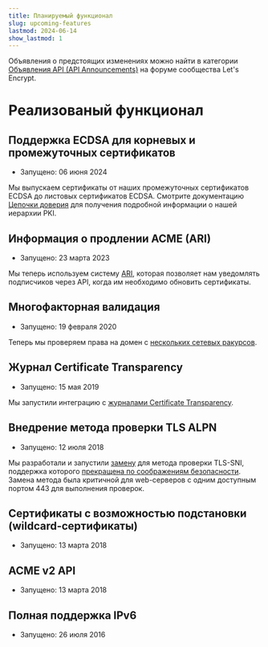 ```yaml
---
title: Планируемый функционал
slug: upcoming-features
lastmod: 2024-06-14
show_lastmod: 1
---
```


Объявления о предстоящих изменениях можно найти в категории [Объявления API (API Announcements)](https://community.letsencrypt.org/c/api-announcements/18) на форуме сообщества Let's Encrypt.

# Реализованый функционал

## Поддержка ECDSA для корневых и промежуточных сертификатов

* Запущено: 06 июня 2024

Мы выпускаем сертификаты от наших промежуточных сертификатов ECDSA до листовых сертификатов ECDSA. Смотрите документацию [Цепочки доверия](/certificates/) для получения подробной информации о нашей иерархии PKI.

## Информация о продлении ACME (ARI)

* Запущено: 23 марта 2023

Мы теперь используем систему [ARI](https://letsencrypt.org/2023/03/23/improving-resliiency-and-reliability-with-ari.html), которая позволяет нам уведомлять подписчиков через API, когда им необходимо обновить сертификаты.

## Многофакторная валидация

* Запущено: 19 февраля 2020

Теперь мы проверяем права на домен с [нескольких сетевых ракурсов](https://letsencrypt.org/2020/02/19/multi-perspective-validation.html).

## Журнал Certificate Transparency

* Запущено: 15 мая 2019

Мы запустили интеграцию с [журналами Certificate Transparency](/docs/ct-logs).

## Внедрение метода проверки TLS ALPN

* Запущено: 12 июля 2018

Мы разработали и запустили [замену](https://tools.ietf.org/html/rfc8737) для метода проверки TLS-SNI, поддержка которого [прекращена по соображениям безопасности](https://community.letsencrypt.org/t/important-what-you-need-to-know-about-tls-sni-validation-issues/50811). Замена метода была критичной для web-серверов с одним доступным портом 443 для выполнения проверок.

## Сертификаты с возможностью подстановки (wildcard-сертификаты)

* Запущено: 13 марта 2018

## ACME v2 API

* Запущено: 13 марта 2018

## Полная поддержка IPv6

* Запущено: 26 июля 2016
